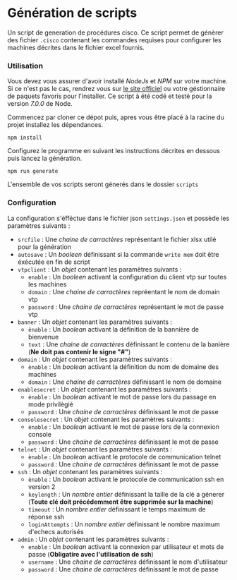 # Génération de scripts

Un script de generation de procédures cisco. Ce script permet de génèrer des fichier `.cisco` contenant les commandes requises pour configurer les machines décrites dans le fichier excel fournis.

### Utilisation

Vous devez vous assurer d'avoir installé *NodeJs* et *NPM* sur votre machine. Si ce n'est pas le cas, rendrez vous sur [le site officiel](https://nodejs.org) ou votre géstionnaire de paquets favoris pour l'installer. Ce script à été codé et testé pour la version *7.0.0* de Node.

Commencez par cloner ce dépot puis, apres vous être placé à la racine du projet installez les dépendances.

```
npm install
```

Configurez le programme en suivant les instructions décrites en dessous puis lancez la génération.

```
npm run generate
```

L'ensemble de vos scripts seront génerés dans le dossier `scripts`

### Configuration

La configuration s'éfféctue dans le fichier json `settings.json` et possède les paramètres suivants : 

* `srcfile` : Une *chaine de carractères* représentant le fichier xlsx utilé pour la génération
* `autosave` : Un *booleen* définissant si la commande `write mem` doit être éxécutée en fin de script
* `vtpclient` : Un *objet* contenant les paramètres suivants :
    - `enable` : Un *booleen* activant la configuration du client vtp sur toutes les machines
    - `domain` : Une *chaine de carractères* repréentant le nom de domain vtp
    - `password` : Une *chaine de carractères* représentant le mot de passe vtp
* `banner` : Un *objet* contenant les paramètres suivants :
    - `ènable` : Un *boolean* activant la définition de la bannière de bienvenue
    - `text` : Une *chaine de carractères* définissant le contenu de la banière (**Ne doit pas contenir le signe "#"**)
* `domain` : Un *objet* contenant les paramètres suivants :
    - `ènable` : Un *boolean* activant la définition du nom de domaine des machines
    - `domain` : Une *chaine de carractères* définissant le nom de domaine
* `enablesecret` : Un *objet* contenant les paramètres suivants :
    - `ènable` : Un *boolean* activant le mot de passe lors du passage en mode privilègié
    - `password` : Une *chaine de carractères* définissant le mot de passe
* `consolesecret` : Un *objet* contenant les paramètres suivants :
    - `ènable` : Un *boolean* activant le mot de passe lors de la connexion console
    - `password` : Une *chaine de carractères* définissant le mot de passe
* `telnet` : Un *objet* contenant les paramètres suivants :
    - `ènable` : Un *boolean* activant le protocole de communication telnet
    - `password` : Une *chaine de carractères* définissant le mot de passe
* `ssh` : Un *objet* contenant les paramètres suivants :
    - `ènable` : Un *boolean* activant le protocole de communication ssh en version 2
    - `keylength` : Un *nombre entier* définissant la taille de la clé a génerer (**Toute clé doit précédemment être supprimée sur la machine**)
    - `timeout` : Un *nombre entier* définissant le temps maximum de réponse ssh
    - `loginAttempts` : Un *nombre entier* définissant le nombre maximum d'echecs autorisés
* `admin` : Un *objet* contenant les paramètres suivants :
    - `enable` : Un *boolean* activant la connexion par utilisateur et mots de passe (**Obligatire avec l'utilisation de ssh**)
    - `username` : Une *chaine de carractères* définissant le nom d'utilisateur
    - `password` : Une *chaine de carractères* définissant le mot de passe
